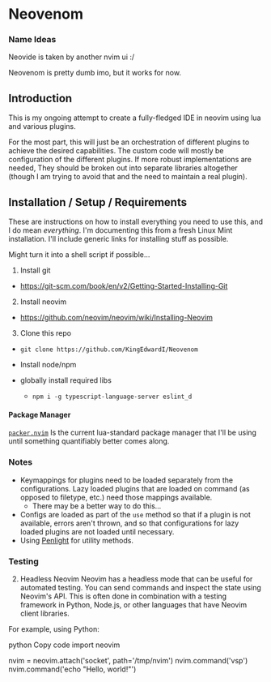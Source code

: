 # Neovenom

### Name Ideas

Neovide is taken by another nvim ui :/

Neovenom is pretty dumb imo, but it works for now.

## Introduction

This is my ongoing attempt to create a fully-fledged IDE in neovim using lua and various plugins.

For the most part, this will just be an orchestration of different plugins to achieve the desired capabilities.
The custom code will mostly be configuration of the different plugins. If more robust implementations are needed,
They should be broken out into separate libraries altogether (though I am trying to avoid that and the need to
maintain a real plugin).

## Installation / Setup / Requirements

These are instructions on how to install everything you need to use this, and I do mean _everything_. I'm documenting
this from a fresh Linux Mint installation. I'll include generic links for installing stuff as possible.

Might turn it into a shell script if possible...

1. Install git
  - https://git-scm.com/book/en/v2/Getting-Started-Installing-Git
2. Install neovim
  - https://github.com/neovim/neovim/wiki/Installing-Neovim
3. Clone this repo
  - `git clone https://github.com/KingEdwardI/Neovenom`


- Install node/npm
- globally install required libs
  - `npm i -g typescript-language-server eslint_d `

#### Package Manager

[`packer.nvim`](https://github.com/wbthomason/packer.nvim) Is the current lua-standard package manager that I'll
be using until something quantifiably better comes along.

### Notes

- Keymappings for plugins need to be loaded separately from the configurations. Lazy loaded plugins that are loaded
  on command (as opposed to filetype, etc.) need those mappings available.
  - There may be a better way to do this...
- Configs are loaded as part of the `use` method so that if a plugin is not available, errors aren't thrown, and so
  that configurations for lazy loaded plugins are not loaded until necessary.
- Using [Penlight](https://github.com/lunarmodules/Penlight) for utility methods.

### Testing

2. Headless Neovim
Neovim has a headless mode that can be useful for automated testing. You can send commands and inspect the state using Neovim's API. This is often done in combination with a testing framework in Python, Node.js, or other languages that have Neovim client libraries.

For example, using Python:

python
Copy code
import neovim

nvim = neovim.attach('socket', path='/tmp/nvim')
nvim.command('vsp')
nvim.command('echo "Hello, world!"')
